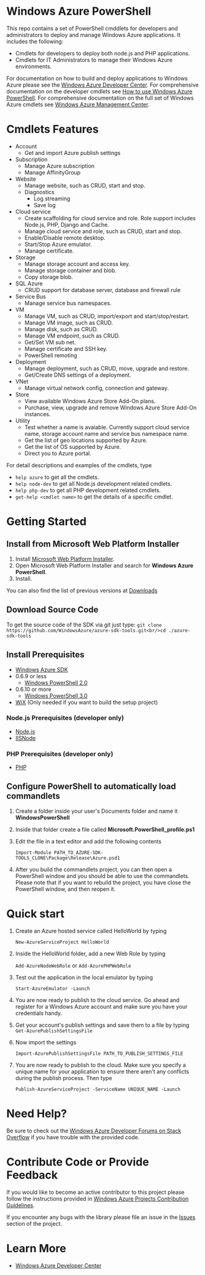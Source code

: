 # Windows Azure PowerShell

This repo contains a set of PowerShell cmddlets for developers and administrators to deploy and manage 
Windows Azure applications. It includes the following:

* Cmdlets for developers to deploy both node.js and PHP applications.
* Cmdlets for IT Administrators to manage their Windows Azure environments.

For documentation on how to build and deploy applications to Windows Azure please see the [Windows Azure Developer Center](http://www.windowsazure.com/en-us/develop). For comprehensive documentation on the developer cmdlets see [How to use Windows Azure PowerShell](http://www.windowsazure.com/en-us/develop/nodejs/how-to-guides/powershell-cmdlets/). For comprehensive documentation on the full set of Windows Azure cmdlets see [Windows Azure Management Center](http://go.microsoft.com/fwlink/?linkID=254459&clcid=0x409).

# Cmdlets Features

* Account
  * Get and import Azure publish settings
* Subscription
  * Manage Azure subscription
  * Manage AffinityGroup
* Website
  * Manage website, such as CRUD, start and stop.
  * Diagnostics
      * Log streaming
      * Save log
* Cloud service
  * Create scaffolding for cloud service and role. Role support includes Node.js, PHP, Django and Cache.
  * Manage cloud service and role, such as CRUD, start and stop.
  * Enable/Disable remote desktop.
  * Start/Stop Azure emulator.
  * Manage certificate.
* Storage
  * Manage storage account and access key.
  * Manage storage container and blob.
  * Copy storage blob.
* SQL Azure
  * CRUD support for database server, database and firewall rule
* Service Bus
  * Manage service bus namespaces.
* VM
  * Manage VM, such as CRUD, import/export and start/stop/restart.
  * Manage VM image, such as CRUD.
  * Manage disk, such as CRUD.
  * Manage VM endpoint, such as CRUD.
  * Get/Set VM sub net.
  * Manage certificate and SSH key.
  * PowerShell remoting
* Deployment
  * Manage deployment, such as CRUD, move, upgrade and restore.
  * Get/Create DNS settings of a deployment.
* VNet
  * Manage virtual network config, connection and gateway.
* Store
  * View available Windows Azure Store Add-On plans.
  * Purchase, view, upgrade and remove Windows Azure Store Add-On instances.
* Utility
  * Test whether a name is avaiable. Currently support cloud service name, storage account name and service bus namespace name.
  * Get the list of geo locations supported by Azure.
  * Get the list of OS supported by Azure.
  * Direct you to Azure portal.

For detail descriptions and examples of the cmdlets, type
* ```help azure``` to get all the cmdlets.
* ```help node-dev``` to get all Node.js development related cmdlets.
* ```help php-dev``` to get all PHP development related cmdlets.
* ```get-help <cmdlet name>``` to get the details of a specific cmdlet.

# Getting Started

## Install from Microsoft Web Platform Installer

1. Install [Microsoft Web Platform Installer](http://www.microsoft.com/web/downloads/platform.aspx).
2. Open Microsoft Web Platform Installer and search for __Windows Azure PowerShell__.
3. Install.

You can also find the list of previous versions at [Downloads](https://github.com/WindowsAzure/azure-sdk-tools/wiki/Downloads)

## Download Source Code

To get the source code of the SDK via git just type:
```git clone https://github.com/WindowsAzure/azure-sdk-tools.git<br/>cd ./azure-sdk-tools```

## Install Prerequisites

* [Windows Azure SDK](http://www.microsoft.com/windowsazure/sdk/)
* 0.6.9 or less
  * [Windows PowerShell 2.0](http://technet.microsoft.com/en-us/scriptcenter/dd742419)
* 0.6.10 or more
  * [Windows PowerShell 3.0](http://www.microsoft.com/en-us/download/details.aspx?id=34595)
* [WiX](http://wix.sourceforge.net/) (Only needed if you want to build the setup project)

### Node.js Prerequisites (developer only)

* [Node.js](http://nodejs.org/)
* [IISNode](https://github.com/tjanczuk/iisnode)

### PHP Prerequisites (developer only)

* [PHP](http://php.iis.net/)

## Configure PowerShell to automatically load commandlets

1. Create a folder inside your user's Documents folder and name it __WindowsPowerShell__

2. Inside that folder create a file called __Microsoft.PowerShell_profile.ps1__

3. Edit the file in a text editor and add the following contents

   ```Import-Module PATH_TO_AZURE-SDK-TOOLS_CLONE\Package\Release\Azure.psd1```

4. After you build the commandlets project, you can then open a PowerShell window and you should be able to use the commandlets. Please note that if you want to rebuild the project, you have close the PowerShell window, and then reopen it.

# Quick start

1. Create an Azure hosted service called HelloWorld by typing

   ```New-AzureServiceProject HelloWorld```

2. Inside the HelloWorld folder, add a new Web Role by typing

   ```Add-AzureNodeWebRole``` or ```Add-AzurePHPWebRole```

3. Test out the application in the local emulator by typing

   ```Start-AzureEmulator -Launch```

4. You are now ready to publish to the cloud service. Go ahead and register for a Windows Azure account and make sure you have your credentials handy.

5. Get your account's publish settings and save them to a file by typing ```Get-AzurePublishSettingsFile```

6. Now import the settings

   ```Import-AzurePublishSettingsFile PATH_TO_PUBLISH_SETTINGS_FILE```

7. You are now ready to publish to the cloud. Make sure you specify a unique name for your application to ensure there aren't any conflicts during the publish process. Then type

   ```Publish-AzureServiceProject -ServiceName UNIQUE_NAME -Launch```

# Need Help?

Be sure to check out the [Windows Azure Developer Forums on Stack Overflow](http://go.microsoft.com/fwlink/?LinkId=234489) if you have trouble with the provided code.

# Contribute Code or Provide Feedback

If you would like to become an active contributor to this project please follow the instructions provided in [Windows Azure Projects Contribution Guidelines](http://windowsazure.github.com/guidelines.html).

If you encounter any bugs with the library please file an issue in the [Issues](https://github.com/WindowsAzure/azure-sdk-tools/issues) section of the project.

# Learn More

* [Windows Azure Developer Center](http://www.windowsazure.com/en-us/develop)
